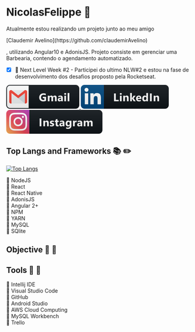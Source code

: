# NicolasFelippe :iphone:

<p>Atualmente estou realizando um projeto junto ao meu amigo </p> [Claudemir Avelino](https://github.com/claudemirAvelino) <p> , utilizando  Angular10 e AdonisJS. Projeto consiste em gerenciar uma Barbearia, contendo o agendamento automatizado. </p>

- [x] :rocket: Next Level Week #2 - Participei do ultimo NLW#2 e estou na fase de desenvolvimento dos desafios proposto pela Rocketseat.

<p align="left">
  <a target="_blank" href="mailto:nickfelippe18@gmail.com?subject=Hello%20again">
    <img src="https://github.com/NicolasFelippe/NicolasFelippe/blob/master/svg/social/gmail.svg" alt="example badge" style="vertical-align:top margin:6px 4px">
  </a>  

 <a target="_blank" href="https://www.linkedin.com/in/nicolas-felippe-da-rocha-111974172/">
    <img src="https://github.com/NicolasFelippe/NicolasFelippe/blob/master/svg/social/linkedin.svg" alt="example badge" style="vertical-align:top margin:6px 4px">
  </a>  
  
 <a target="_blank" href="https://www.instagram.com/nick.felippe/">
    <img src="https://github.com/NicolasFelippe/NicolasFelippe/blob/master/svg/social/instagram.svg" alt="example badge" style="vertical-align:top margin:6px 4px">
  </a>  
  
</p>




## Top Langs and Frameworks :books: :pencil2:

[![Top Langs](https://github-readme-stats.vercel.app/api/top-langs/?username=NicolasFelippe&layout=compact)](https://github.com/anuraghazra/github-readme-stats)



:paperclip: NodeJS <br/>
:paperclip: React <br/>
:paperclip: React Native <br/>
:paperclip: AdonisJS <br/>
:paperclip: Angular 2+ <br/>
:paperclip: NPM <br/>
:paperclip: YARN <br/>
:paperclip: MySQL <br/>
:paperclip: SQlite <br/>


## Objective :runner: :dart:




## Tools :wrench: :hammer:

:pushpin: Intellij IDE <br/>
:pushpin: Visual Studio Code <br/>
:pushpin: GitHub <br/>
:pushpin: Android Studio <br/>
:pushpin: AWS Cloud Computing <br/>
:pushpin: MySQL Workbench <br/>
:pushpin: Trello <br/>




